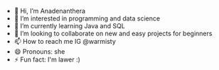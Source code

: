- 👋 Hi, I’m Anadenanthera
- 👀 I’m interested in programming and data science
- 🌱 I’m currently learning Java and SQL
- 💞️ I’m looking to collaborate on new and easy projects for beginners
- 📫 How to reach me IG @warmisty
- 😄 Pronouns: she
- ⚡ Fun fact: I'm lawer :)

<!---
Warmisti/Warmisti is a ✨ special ✨ repository because its `README.md` (this file) appears on your GitHub profile.
You can click the Preview link to take a look at your changes.
--->
